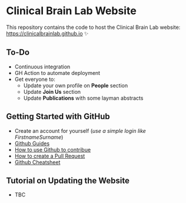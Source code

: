 # Clinical Brain Lab Website

This repository contains the code to host the Clinical Brain Lab website: https://clinicalbrainlab.github.io ✨

## To-Do
- Continuous integration
- GH Action to automate deployment
- Get everyone to:
  - Update your own profile on **People** section
  - Update **Join Us** section
  - Update **Publications** with some layman abstracts

## Getting Started with GitHub
- Create an account for yourself (*use a simple login like FirstnameSurname*)
- [Github Guides](https://guides.github.com/)
- [How to use Github to contribue](https://neurokit2.readthedocs.io/en/latest/contributing/contributing.html#how-to-use-github-to-contribute)
- [How to create a Pull Request](https://www.earthdatascience.org/courses/intro-to-earth-data-science/git-github/github-collaboration/how-to-submit-pull-requests-on-github/)
- [Github Cheatsheet](https://github.com/tiimgreen/github-cheat-sheet)

## Tutorial on Updating the Website
- TBC
